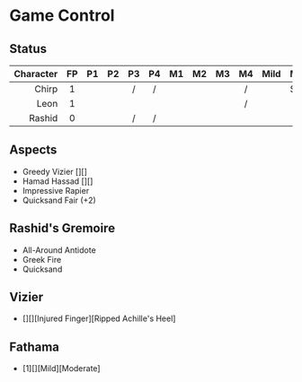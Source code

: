 # Game Control

## Status

| __Character__ | __FP__ | P1 | P2 | P3 | P4 | M1 | M2 | M3 | M4 | Mild | Moderate   | Severe |
|--------------:|:------:|:--:|:--:|:--:|:--:|:--:|:--:|:--:|:--:|:----:|:----------:|:------:|
|         Chirp | 1      |    |    |  / |  / |    |    |    |  / |      | Stiff Arms |        | + 
|          Leon | 1      |    |    |    |    |    |    |    |  / |      |            |        | 
|        Rashid | 0      |    |    |  / |  / |    |    |    |    |      |            |        |


## Aspects

+ Greedy Vizier [][]
+ Hamad Hassad [][]
+ Impressive Rapier
+ Quicksand Fair (+2)

## Rashid's Gremoire

+ All-Around Antidote
+ Greek Fire
+ Quicksand

## Vizier

+ [][][Injured Finger][Ripped Achille's Heel]

## Fathama

+ [1][][Mild][Moderate]